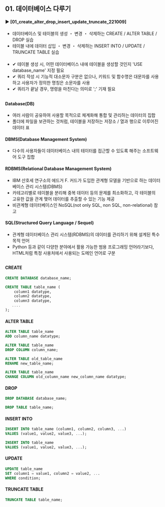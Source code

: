 ####  
## 01. 데이터베이스 다루기  
#### ► [01_create_alter_drop_insert_update_truncate_221009]  
- 데이터베이스 및 테이블의 생성 ・ 변경 ・ 삭제하는 CREATE / ALTER TABLE / DROP 실습  
- 테이블 내에 데이터 삽입 ・ 변경 ・ 삭제하는 INSERT INTO / UPDATE / TRUNCATE TABLE 실습  
####
- ✔︎ 테이블 생성 시, 어떤 데이터베이스 내에 테이블을 생성할 것인지 'USE database_name' 지정 필요  
- ✔︎ 쿼리 작성 시 기능적 대소문자 구분은 없으나, 키워드 및 함수명은 대문자를 사용하고 사용자가 정의한 명칭은 소문자를 사용  
- ✔︎ 쿼리가 끝날 경우, 명령을 마친다는 의미로 ';' 기재 필요  
##  
#### Database(DB)  
- 여러 사람이 공유하여 사용할 목적으로 체계화해 통합 및 관리하는 데이터의 집합  
- 폴더에 파일을 보관하는 것처럼, 테이블을 저장하는 저장소 / 열과 행으로 이루어진 데이터 표  
####  
#### DBMS(Database Management System)  
- 다수의 사용자들이 데이터베이스 내의 테이터를 접근할 수 있도록 해주는 소프트웨어 도구 집합  
####  
#### RDBMS(Relational Database Management System)  
- IBM 산호세 연구소의 에드거 F. 커드가 도입한 관계형 모델을 기반으로 하는 데이터베이스 관리 시스템(DBMS)  
- 카테고리별로 테이블을 분리해 중복 데이터 등의 문제를 최소화하고, 각 테이블의 고유한 값을 관계 맺어 데이터를 추출할 수 있는 기능 제공  
- 비관계형 데이터베이스인 NoSQL(not only SQL, non SQL, non-relational) 참고  
####  
#### SQL(Structured Query Language / Sequel)  
- 관계형 데이터베이스 관리 시스템(RDBMS)의 데이터를 관리하기 위해 설계된 특수 목적 언어  
- Python 등과 같이 다양한 분야에서 활용 가능한 범용 프로그래밍 언어라기보다, HTML처럼 특정 사용처에서 사용되는 도메인 언어로 구분  
##  
#### CREATE
``` SQL
CREATE DATABASE database_name;
```
``` SQL
CREATE TABLE table_name (
    column1 datatype,
    column2 datatype,
    column3 datatype,
   ....
);
```
#### ALTER TABLE
``` SQL
ALTER TABLE table_name
ADD column_name datatype;
```
``` SQL
ALTER TABLE table_name
DROP COLUMN column_name;
```
``` SQL
ALTER TABLE old_table_name
RENAME new_table_name;
```
``` SQL
ALTER TABLE table_name
CHANGE COLUMN old_column_name new_column_name datatype;
```
#### DROP
``` SQL
DROP DATABASE database_name;
```
``` SQL
DROP TABLE table_name;
```
#### INSERT INTO
``` SQL
INSERT INTO table_name (column1, column2, column3, ...)
VALUES (value1, value2, value3, ...);
```
``` SQL
INSERT INTO table_name
VALUES (value1, value2, value3, ...);
```
#### UPDATE
``` SQL
UPDATE table_name
SET column1 = value1, column2 = value2, ...
WHERE condition;
```
#### TRUNCATE TABLE
``` SQL
TRUNCATE TABLE table_name;
```
####
